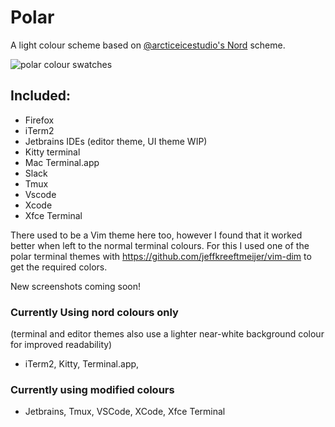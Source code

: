 # Polar
A light colour scheme based on [@arcticeicestudio's Nord](https://github.com/arcticicestudio/nord) scheme.

![polar colour swatches](https://github.com/mtyn/polar/blob/master/design/polar.png?raw=true)

## Included:

* Firefox
* iTerm2
* Jetbrains IDEs (editor theme, UI theme WIP)
* Kitty terminal
* Mac Terminal.app
* Slack
* Tmux
* Vscode
* Xcode
* Xfce Terminal

There used to be a Vim theme here too, however I found that it worked better when left to the normal terminal
colours. For this I used one of the polar terminal themes with https://github.com/jeffkreeftmeijer/vim-dim to
get the required colors.

New screenshots coming soon!

### Currently Using nord colours only

(terminal and editor themes also use a lighter near-white background colour for improved readability)

- iTerm2, Kitty, Terminal.app,

### Currently using modified colours

- Jetbrains, Tmux, VSCode, XCode, Xfce Terminal

